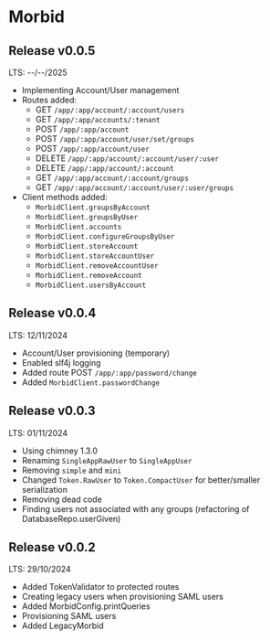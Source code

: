 # Morbid

## Release v0.0.5
LTS: --/--/2025
 - Implementing Account/User management
 - Routes added:
   - GET    `/app/:app/account/:account/users` 
   - GET    `/app/:app/accounts/:tenant`
   - POST   `/app/:app/account`
   - POST   `/app/:app/account/user/set/groups`
   - POST   `/app/:app/account/user`
   - DELETE `/app/:app/account/:account/user/:user`
   - DELETE `/app/:app/account/:account`
   - GET    `/app/:app/account/:account/groups`
   - GET    `/app/:app/account/:account/user/:user/groups`
 - Client methods added:
   - `MorbidClient.groupsByAccount`
   - `MorbidClient.groupsByUser`
   - `MorbidClient.accounts`
   - `MorbidClient.configureGroupsByUser`
   - `MorbidClient.storeAccount`
   - `MorbidClient.storeAccountUser`
   - `MorbidClient.removeAccountUser`
   - `MorbidClient.removeAccount`
   - `MorbidClient.usersByAccount`

## Release v0.0.4
LTS: 12/11/2024

 - Account/User provisioning (temporary)
 - Enabled slf4j logging
 - Added route POST `/app/:app/password/change`
 - Added `MorbidClient.passwordChange`

## Release v0.0.3
LTS: 01/11/2024
 
 - Using chimney 1.3.0
 - Renaming `SingleAppRawUser` to `SingleAppUser`
 - Removing `simple` and `mini`
 - Changed `Token.RawUser` to `Token.CompactUser` for better/smaller serialization
 - Removing dead code
 - Finding users not associated with any groups (refactoring of DatabaseRepo.userGiven)

## Release v0.0.2
LTS: 29/10/2024

 - Added TokenValidator to protected routes
 - Creating legacy users when provisioning SAML users
 - Added MorbidConfig.printQueries
 - Provisioning SAML users
 - Added LegacyMorbid